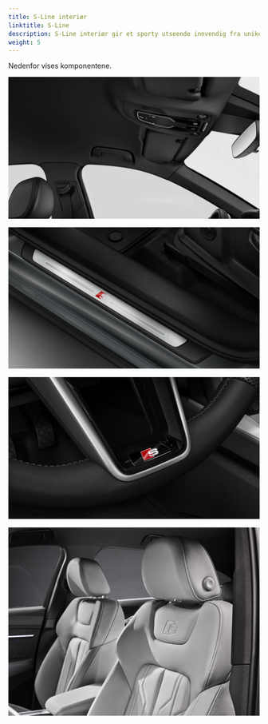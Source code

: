 ```yaml
---
title: S-Line interiør
linktitle: S-Line
description: S-Line interiør gir et sporty utseende innvendig fra unike S-line alternativer.
weight: 5
---
```


Nedenfor vises komponentene.

![S-line sportsseter](roof.png "Sort tak i S-line")

![S-line sportsseter](doorinlay.png "S-line dørinnlegg")

![S-line sportsseter](slinesteeringwheel.png "S-Line Steeringwheel")

![S-line sportsseter](../seats/seats_slinesportseats_2.jpg "S-line sportsseter")
